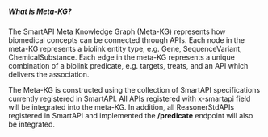 ##### What is Meta-KG?

The SmartAPI Meta Knowledge Graph (Meta-KG) represents how biomedical concepts can be connected through APIs. Each node in the meta-KG represents a biolink entity type, e.g. Gene, SequenceVariant, ChemicalSubstance. Each edge in the meta-KG represents a unique combination of a biolink predicate, e.g. targets, treats, and an API which delivers the association.

The Meta-KG is constructed using the collection of SmartAPI specifications currently registered in SmartAPI. All APIs registered with x-smartapi field will be integrated into the meta-KG. In addition, all ReasonerStdAPIs registered in SmartAPI and implemented the **/predicate** endpoint will also be integrated.


